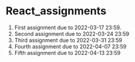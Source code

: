 # React_assignments

1. First assignment due to 2022-03-17 23:59.
2. Second assignment due to 2022-03-24 23:59
3. Third assignment due to 2022-03-31 23:59
4. Fourth assignment due to 2022-04-07 23:59
5. Fifth assignment due to 2022-04-13 23:59
